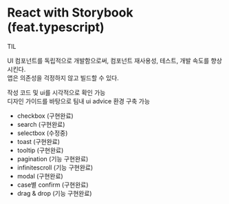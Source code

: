 # React with Storybook (feat.typescript)

TIL

UI 컴포넌트를 독립적으로 개발함으로써, 컴포넌트 재사용성, 테스트, 개발 속도를 향상시킨다. <br />
앱은 의존성을 걱정하지 않고 빌드할 수 있다.<br />

작성 코드 및 ui를 시각적으로 확인 가능<br />
디자인 가이드를 바탕으로 팀내 ui advice 환경 구축 가능<br />

- checkbox (구현완료) <br />
- search (구현완료) <br />
- selectbox (수정중) <br />
- toast (구현완료) <br />
- tooltip (구현완료) <br />
- pagination (기능 구현완료) <br />
- infinitescroll (기능 구현완료) <br />
- modal (구현완료) <br />
- case별 confirm (구현완료) <br />
- drag & drop (기능 구현완료)
